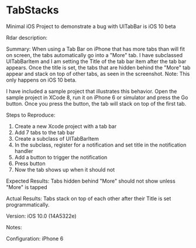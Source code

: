 # TabStacks
Minimal iOS Project to demonstrate a bug with UITabBar is iOS 10 beta

Rdar description: 

Summary:
When using a Tab Bar on iPhone that has more tabs than will fit on screen, the tabs automatically go into a "More" tab.  I have subclassed UITabBarItem and I am setting the Title of the tab bar item after the tab bar appears.  Once the title is set, the tabs that are hidden behind the "More" tab appear and stack on top of other tabs, as seen in the screenshot.  Note: This only happens on iOS 10 beta.

I have included a sample project that illustrates this behavior.  Open the sample project in XCode 8, run it on iPhone 6 or simulator and press the Go button.  Once you press the button, the tab will stack on top of the first tab.

Steps to Reproduce:
1.  Create a new Xcode project with a tab bar
2.  Add 7 tabs to the tab bar
3.  Create a subclass of UITabBarItem
4.  In the subclass, register for a notification and set title in the notification handler
5.  Add a button to trigger the notification
6.  Press button
7.  Now the tab shows up when it should not

Expected Results:
Tabs hidden behind "More" should not show unless "More" is tapped

Actual Results:
Tabs stack on top of each other after their Title is set programmatically.

Version:
iOS 10.0 (14A5322e)

Notes:


Configuration:
iPhone 6
